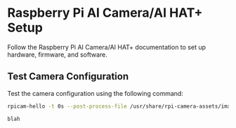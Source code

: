 # Raspberry Pi AI Camera/AI HAT+ Setup

Follow the Raspberry Pi AI Camera/AI HAT+ documentation to set up hardware, firmware, and software.

## Test Camera Configuration

Test the camera configuration using the following command:

```bash
rpicam-hello -t 0s --post-process-file /usr/share/rpi-camera-assets/imx500_posenet.json --viewfinder-width 1920 --viewfinder-height 1080 --framerate 30

blah
